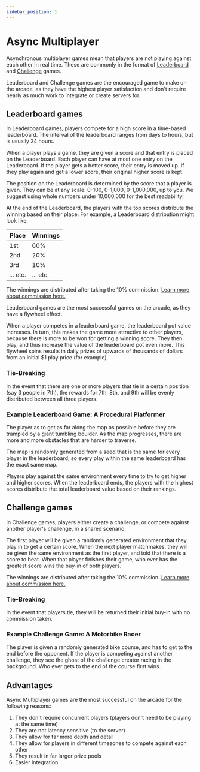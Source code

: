 ```yaml
---
sidebar_position: 1
---
```


# Async Multiplayer

Asynchronous multiplayer games mean that players are not playing against each other in real time. These are commonly in the format of [Leaderboard](#leaderboard-games) and [Challenge](#challenge-games) games.

Leaderboard and Challenge games are the encouraged game to make on the arcade, as they have the highest player satisfaction and don't require nearly as much work to integrate or create servers for.

## Leaderboard games

In Leaderboard games, players compete for a high score in a time-based leaderboard. The interval of the leaderboard ranges from days to hours, but is usually 24 hours.

When a player plays a game, they are given a score and that entry is placed on the Leaderboard. Each player can have at most one entry on the Leaderboard. If the player gets a better score, their entry is moved up. If they play again and get a lower score, their original higher score is kept.

The position on the Leaderboard is determined by the score that a player is given. They can be at any scale: 0-100, 0-1,000, 0-1,000,000, up to you. We suggest using whole numbers under 10,000,000 for the best readability.

At the end of the Leaderboard, the players with the top scores distribute the winning based on their place. For example, a Leaderboard distribution might look like:

| Place | Winnings |
| ----------- | ----------- |
| 1st | 60% |
| 2nd | 20% |
| 3rd | 10% |
| ... etc. | ... etc. |

The winnings are distributed after taking the 10% commission. [Learn more about commission here.](/docs/commission)

Leaderboard games are the most successful games on the arcade, as they have a flywheel effect.

When a player competes in a leaderboard game, the leaderboard pot value increases. In turn, this makes the game more attractive to other players, because there is more to be won for getting a winning score. They then play, and thus increase the value of the leaderboard pot even more. This flywheel spins results in daily prizes of upwards of thousands of dollars from an initial $1 play price (for example).

### Tie-Breaking

In the event that there are one or more players that tie in a certain position (say 3 people in 7th), the rewards for 7th, 8th, and 9th will be evenly distributed between all three players.

### Example Leaderboard Game: A Procedural Platformer

The player as to get as far along the map as possible before they are trampled by a giant tumbling boulder. As the map progresses, there are more and more obstacles that are harder to traverse.

The map is randomly generated from a seed that is the same for every player in the leaderboard, so every play within the same leaderboard has the exact same map.

Players play against the same environment every time to try to get higher and higher scores. When the leaderboard ends, the players with the highest scores distribute the total leaderboard value based on their rankings.

## Challenge games

In Challenge games, players either create a challenge, or compete against another player's challenge, in a shared scenario.

The first player will be given a randomly generated environment that they play in to get a certain score. When the next player matchmakes, they will be given the same environment as the first player, and told that there is a score to beat. When that player finishes their game, who ever has the greatest score wins the buy-in of both players.

The winnings are distributed after taking the 10% commission. [Learn more about commission here.](/docs/commission)

### Tie-Breaking

In the event that players tie, they will be returned their initial buy-in with no commission taken.

### Example Challenge Game: A Motorbike Racer

The player is given a randomly generated bike course, and has to get to the end before the opponent. If the player is competing against another challenge, they see the ghost of the challenge creator racing in the background. Who ever gets to the end of the course first wins.

## Advantages

Async Multiplayer games are the most successful on the arcade for the following reasons:

1. They don't require concurrent players (players don't need to be playing at the same time)
2. They are not latency sensitive (to the server)
3. They allow for far more depth and detail
4. They allow for players in different timezones to compete against each other
5. They result in far larger prize pools
6. Easier integration
